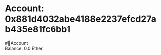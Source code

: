 
Account: 0x881d4032abe4188e2237efcd27ab435e81fc6bb1
===================================================
  
#📜Account  
Balance: 0.0 Ether